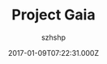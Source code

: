 ---
title: Project Gaia
github: https://github.com/szhielelp/JekyllTheme-ProjectGaia
demo: https://szhielelp.github.io/JekyllTheme-ProjectGaia/
author: szhshp
ssg:
  - Jekyll
cms:
  - No Cms
date: 2017-01-09T07:22:31.000Z
description: 'Jekyll Theme Project Gaia. V2 Beta Released !! Check it out -> '
stale: false
---